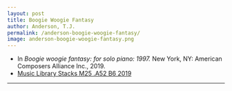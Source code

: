 ```yaml
---
layout: post
title: Boogie Woogie Fantasy
author: Anderson, T.J.
permalink: /anderson-boogie-woogie-fantasy/
image: anderson-boogie-woogie-fantasy.png
---
```


- In *Boogie woogie fantasy: for solo piano: 1997.* New York, NY: American Composers Alliance Inc., 2019.
- <a href="https://tufts-primo.hosted.exlibrisgroup.com/primo-explore/fulldisplay?docid=01TUN_ALMA21276728520003851&context=L&vid=01TUN&lang=en_US&search_scope=EVERYTHING&adaptor=Local%20Search%20Engine&tab=everything&query=any,contains,anderson%20boogie%20woogie%20fantasy&offset=0" target="_blank">Music Library Stacks M25 .A52 B6 2019</a>

---
